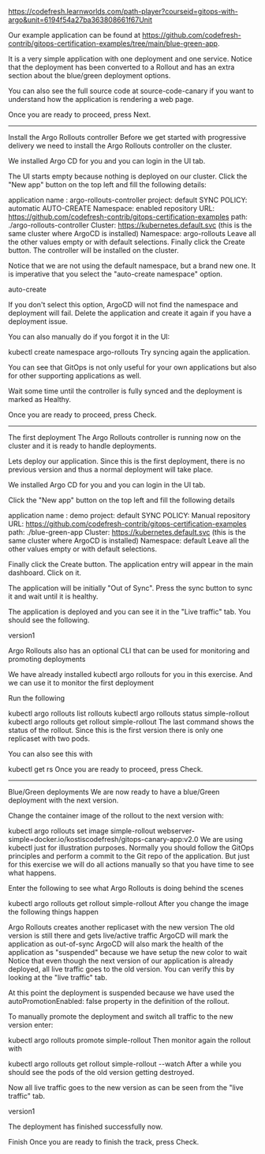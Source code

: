https://codefresh.learnworlds.com/path-player?courseid=gitops-with-argo&unit=6194f54a27ba363808661f67Unit

Our example application can be found at https://github.com/codefresh-contrib/gitops-certification-examples/tree/main/blue-green-app.

It is a very simple application with one deployment and one service. Notice that the deployment has been converted to a Rollout and has an extra section about the blue/green deployment options.

You can also see the full source code at source-code-canary if you want to understand how the application is rendering a web page.

Once you are ready to proceed, press Next.



--------------
Install the Argo Rollouts controller
Before we get started with progressive delivery we need to install the Argo Rollouts controller on the cluster.

We installed Argo CD for you and you can login in the UI tab.

The UI starts empty because nothing is deployed on our cluster. Click the "New app" button on the top left and fill the following details:

application name : argo-rollouts-controller
project: default
SYNC POLICY: automatic
AUTO-CREATE Namespace: enabled
repository URL: https://github.com/codefresh-contrib/gitops-certification-examples
path: ./argo-rollouts-controller
Cluster: https://kubernetes.default.svc (this is the same cluster where ArgoCD is installed)
Namespace: argo-rollouts
Leave all the other values empty or with default selections. Finally click the Create button. The controller will be installed on the cluster.

Notice that we are not using the default namespace, but a brand new one. It is imperative that you select the "auto-create namespace" option.

auto-create

If you don't select this option, ArgoCD will not find the namespace and deployment will fail. Delete the application and create it again if you have a deployment issue.

You can also manually do if you forgot it in the UI:

kubectl create namespace argo-rollouts
Try syncing again the application.

You can see that GitOps is not only useful for your own applications but also for other supporting applications as well.

Wait some time until the controller is fully synced and the deployment is marked as Healthy.

Once you are ready to proceed, press Check.


-------------
The first deployment
The Argo Rollouts controller is running now on the cluster and it is ready to handle deployments.

Lets deploy our application. Since this is the first deployment, there is no previous version and thus a normal deployment will take place.

We installed Argo CD for you and you can login in the UI tab.

Click the "New app" button on the top left and fill the following details

application name : demo
project: default
SYNC POLICY: Manual
repository URL: https://github.com/codefresh-contrib/gitops-certification-examples
path: ./blue-green-app
Cluster: https://kubernetes.default.svc (this is the same cluster where ArgoCD is installed)
Namespace: default
Leave all the other values empty or with default selections.

Finally click the Create button. The application entry will appear in the main dashboard. Click on it.

The application will be initially "Out of Sync". Press the sync button to sync it and wait until it is healthy.

The application is deployed and you can see it in the "Live traffic" tab. You should see the following.

version1

Argo Rollouts also has an optional CLI that can be used for monitoring and promoting deployments

We have already installed kubectl argo rollouts for you in this exercise. And we can use it to monitor the first deployment

Run the following

kubectl argo rollouts list rollouts
kubectl argo rollouts status simple-rollout
kubectl argo rollouts get rollout simple-rollout
The last command shows the status of the rollout. Since this is the first version there is only one replicaset with two pods.

You can also see this with

kubectl get rs
Once you are ready to proceed, press Check.


----------------------------------------------


Blue/Green deployments
We are now ready to have a blue/Green deployment with the next version.

Change the container image of the rollout to the next version with:

kubectl argo rollouts set image simple-rollout webserver-simple=docker.io/kostiscodefresh/gitops-canary-app:v2.0
We are using kubectl just for illustration purposes. Normally you should follow the GitOps principles and perform a commit to the Git repo of the application. But just for this exercise we will do all actions manually so that you have time to see what happens.

Enter the following to see what Argo Rollouts is doing behind the scenes

kubectl argo rollouts get rollout simple-rollout
After you change the image the following things happen

Argo Rollouts creates another replicaset with the new version
The old version is still there and gets live/active traffic
ArgoCD will mark the application as out-of-sync
ArgoCD will also mark the health of the application as "suspended" because we have setup the new color to wait
Notice that even though the next version of our application is already deployed, all live traffic goes to the old version. You can verify this by looking at the "live traffic" tab.

At this point the deployment is suspended because we have used the autoPromotionEnabled: false property in the definition of the rollout.

To manually promote the deployment and switch all traffic to the new version enter:

kubectl argo rollouts promote simple-rollout
Then monitor again the rollout with

kubectl argo rollouts get rollout simple-rollout --watch
After a while you should see the pods of the old version getting destroyed.

Now all live traffic goes to the new version as can be seen from the "live traffic" tab.

version1

The deployment has finished successfully now.

Finish
Once you are ready to finish the track, press Check.
